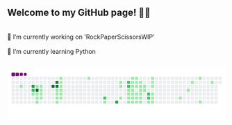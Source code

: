 ## Welcome to my GitHub page! 👋😎
<br>
🤔 I’m currently working on 'RockPaperScissorsWIP'
<br>
<br>
🧐 I’m currently learning Python
<br>
<br>

![snake gif](https://github.com/mattrich98/mattrich98/blob/output/github-contribution-grid-snake.gif)
